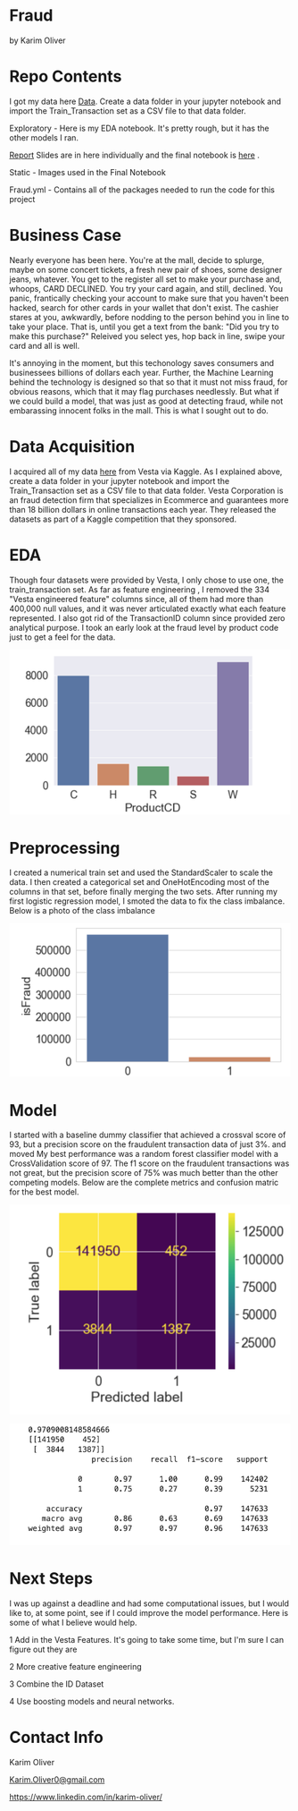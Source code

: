 # Fraud

by Karim Oliver




# Repo Contents 

I got my data here [Data](https://www.kaggle.com/c/ieee-fraud-detection/data). Create a data folder in your jupyter notebook and import the Train_Transaction set as a CSV file to that data folder. 

Exploratory - Here is my EDA notebook. It's pretty rough, but it has the other models I ran. 

[Report](Report) Slides are in here individually and the final notebook is [here](Report/FInal.ipynb) . 

Static - Images used in the Final Notebook
 
Fraud.yml - Contains all of the packages needed to run the code for this project



# Business Case

Nearly everyone has been here. You're at the mall, decide to splurge, maybe on some concert tickets, a fresh new pair of shoes, some designer jeans, whatever. You get to the register all set to make your purchase and, whoops, CARD DECLINED. You try your card again, and still, declined. You panic, frantically checking your account to make sure that you haven't been hacked, search for other cards in your wallet that don't exist. The cashier stares at you, awkwardly, before nodding to the person behind you in line to take your place. That is, until you get a text from the bank: "Did you try to make this purchase?" Releived you select yes, hop back in line, swipe your card and all is well. 

It's annoying in the moment, but this techonology saves consumers and businessees billions of dollars each year. Further, the Machine Learning behind the technology is designed so that so that it must not miss fraud, for obvious reasons, which that it may flag purchases needlessly. But what if we could build a model, that was just as good at detecting fraud, while not embarassing innocent folks in the mall. This is what I sought out to do. 



# Data Acquisition


I acquired all of my data [here](https://www.kaggle.com/c/ieee-fraud-detection/data) from Vesta via Kaggle. As I explained above, create a data folder in your jupyter notebook and import the Train_Transaction set as a CSV file to that data folder. Vesta Corporation is an fraud detection firm that specializes in Ecommerce and guarantees more than 18 billion dollars in online transactions each year. They released the datasets as part of a Kaggle competition that they sponsored. 


# EDA

Though four datasets were provided by Vesta, I only chose to use one, the train_transaction set.   As far as feature engineering , I removed the 334 "Vesta engineered feature" columns since, all of them had more than 400,000 null values, and it was never articulated exactly what each feature represented. I also got rid of the TransactionID column since provided zero analytical purpose. I took an early look at the fraud level by product code just to get a feel for the data. 


![Fraud By Product Code](Static/FraudByProductCode.png)


# Preprocessing

I created a numerical train set and used the StandardScaler to scale the data. I then created a categorical set and OneHotEncoding most of the columns in that set, before finally merging the two sets. After running my first logistic regression model, I smoted the data to fix the class imbalance. Below is a photo of the class imbalance 

![Class Imbalance](Static/ClassImbalance.png)



# Model 


I started with a baseline dummy classifier that achieved a crossval score of 93, but a precision score on the fraudulent transaction data of just 3%. and moved My best performance was a random forest classifier model with a CrossValidation score of 97. The f1 score on the fraudulent transactions was not great, but the precision score of 75% was much better than the other competing models. Below are the complete metrics and confusion matric for the best model. 

![Confusion Matrix](Static/RandomForestConfusionMatrix.png)

![Metrics](Static/RandomForestMetrics.png)



# Next Steps


I was up against a deadline and had some computational issues, but I would like to, at some point, see if I could improve the model performance. Here is some of what I believe would help. 


1 Add in the Vesta Features. It's going to take some time, but I'm sure I can figure out they are

2 More creative feature engineering

3 Combine the ID Dataset

4 Use boosting models and neural networks. 


# Contact Info 

Karim Oliver 

Karim.Oliver0@gmail.com

https://www.linkedin.com/in/karim-oliver/

